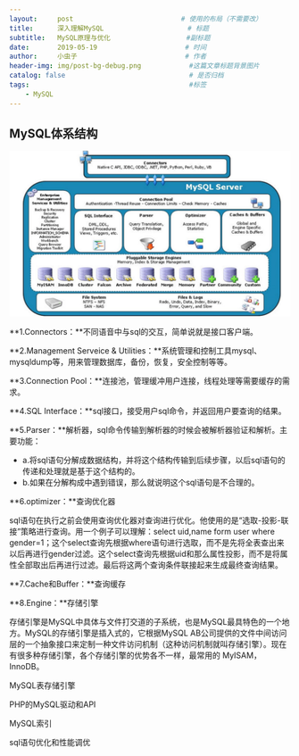 ```yaml
---
layout:     post                           # 使用的布局（不需要改）
title:      深入理解MySQL                     # 标题
subtitle:   MySQL原理与优化                   #副标题
date:       2019-05-19                      # 时间
author:     小虫子                           # 作者
header-img: img/post-bg-debug.png            #这篇文章标题背景图片
catalog: false                               # 是否归档
tags:                                        #标签
    - MySQL
---
```



## MySQL体系结构
![MySQL体系结构图](/img/mysql-structure.png)

**1.Connectors：**不同语音中与sql的交互，简单说就是接口客户端。

**2.Management Serveice & Utilities：**系统管理和控制工具mysql、mysqldump等，用来管理数据库，备份，恢复，安全控制等等。

**3.Connection Pool：**连接池，管理缓冲用户连接，线程处理等需要缓存的需求。

**4.SQL Interface：**sql接口，接受用户sql命令，并返回用户要查询的结果。

**5.Parser：**解析器，sql命令传输到解析器的时候会被解析器验证和解析。主要功能：
* a.将sql语句分解成数据结构，并将这个结构传输到后续步骤，以后sql语句的传递和处理就是基于这个结构的。
* b.如果在分解构成中遇到错误，那么就说明这个sql语句是不合理的。

**6.optimizer：**查询优化器

sql语句在执行之前会使用查询优化器对查询进行优化。他使用的是“选取-投影-联接”策略进行查询。用一个例子可以理解：select uid,name form user where gender=1；这个select查询先根据where语句进行选取，而不是先将全表查出来以后再进行gender过滤。这个select查询先根据uid和那么属性投影，而不是将属性全部取出后再进行过滤。最后将这两个查询条件联接起来生成最终查询结果。

**7.Cache和Buffer：**查询缓存

**8.Engine：**存储引擎

存储引擎是MySQL中具体与文件打交道的子系统，也是MySQL最具特色的一个地方。MySQL的存储引擎是插入式的，它根据MySQL AB公司提供的文件中间访问层的一个抽象接口来定制一种文件访问机制（这种访问机制就叫存储引擎）。现在有很多种存储引擎，各个存储引擎的优势各不一样，最常用的 MyISAM，InnoDB。


MySQL表存储引擎

PHP的MySQL驱动和API

MySQL索引

sql语句优化和性能调优